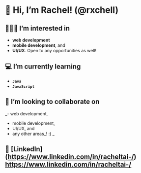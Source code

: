 # 👋 Hi, I’m Rachel! (@rxchell)

## 👩🏻‍💻 I’m interested in 
- **web development**
- **mobile development**, and
- **UI/UX**.
Open to any opportunities as well!

## 💻 I’m currently learning 
- **`Java`** 
- **`JavaScript`**
  
## 💞️ I’m looking to collaborate on 
_- web development,
- mobile development,
- UI/UX, and
- any other areas_! :) _

## 💬 [LinkedIn] (https://www.linkedin.com/in/racheltai-/) https://www.linkedin.com/in/racheltai-/

<!---
rxchell/rxchell is a ✨ special ✨ repository because its `README.md` (this file) appears on your GitHub profile.
You can click the Preview link to take a look at your changes.
--->

